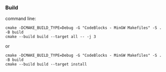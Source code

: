 ### Build

command line:
```
cmake -DCMAKE_BUILD_TYPE=Debug -G "CodeBlocks - MinGW Makefiles" -S . -B build
cmake --build build --target all -- -j 3
```
or
```
cmake -DCMAKE_BUILD_TYPE=Debug -G "CodeBlocks - MinGW Makefiles" -S . -B build
cmake --build build --target install
```
